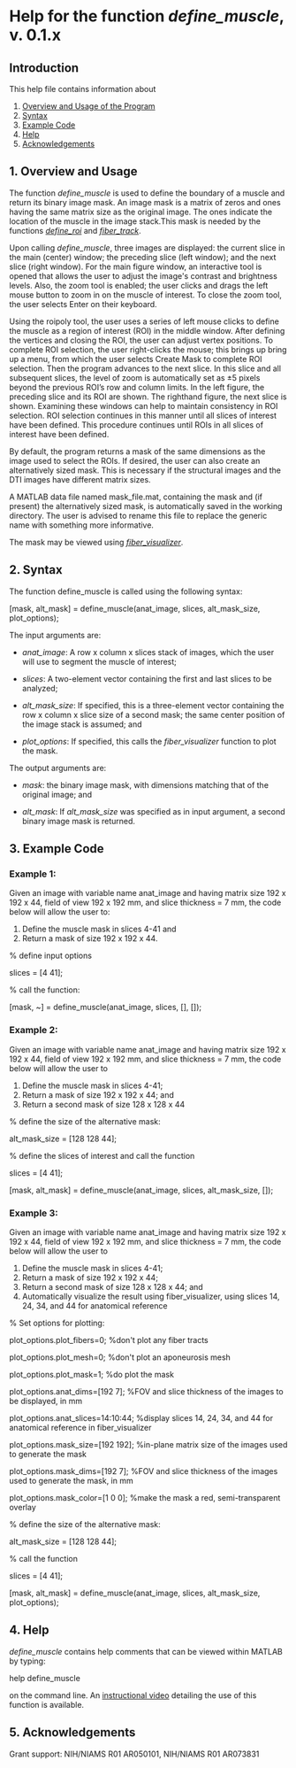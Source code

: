 # Help for the function <i>define_muscle</i>, v. 0.1.x

## Introduction

This help file contains information about
1) [Overview and Usage of the Program](https://github.com/bdamon/MuscleDTI_Toolbox/blob/master/Help/Help-for-define_muscle.md#1-Overview-and-Usage)
2) [Syntax](https://github.com/bdamon/MuscleDTI_Toolbox/blob/master/Help/Help-for-define_muscle.md#2-Syntax)
3) [Example Code](https://github.com/bdamon/MuscleDTI_Toolbox/blob/master/Help/Help-for-define_muscle.md#3-Example-Code)
4) [Help](https://github.com/bdamon/MuscleDTI_Toolbox/blob/master/Help/Help-for-define_muscle.md#4-Help)
5) [Acknowledgements](https://github.com/bdamon/MuscleDTI_Toolbox/blob/master/Help/Help-for-define_muscle.md#5-Acknowledgements)


## 1. Overview and Usage

The function <i>define_muscle</i> is used to define the boundary of a muscle and return its binary image mask. An image mask is a matrix of zeros and ones having the same matrix size as the original image. The ones indicate the location of the muscle in the image stack.This mask is needed by the functions [<i>define_roi</i>](https://github.com/bdamon/MuscleDTI_Toolbox/blob/master/Help/Help-for-define_roi.md) and [<i>fiber_track</i>](https://github.com/bdamon/MuscleDTI_Toolbox/blob/master/Help/Help-for-fiber_track.md). 

Upon calling <i>define_muscle</i>, three images are displayed: the current slice in the main (center) window; the preceding slice (left window); and the next slice (right window). For the main figure window, an interactive tool is opened that allows the user to adjust the image's contrast and brightness levels. Also, the zoom tool is enabled; the user clicks and drags the left mouse button to zoom in on the muscle of interest. To close the zoom tool, the user selects Enter on their keyboard. 

Using the roipoly tool, the user uses a series of left mouse clicks to define the muscle as a region of interest (ROI) in the middle window. After defining the vertices and closing the ROI, the user can adjust vertex positions.  To complete ROI selection, the user right-clicks the mouse; this brings up bring up a menu, from which the user selects Create Mask to complete ROI selection. Then the program advances to the next slice. In this slice and all subsequent slices, the level of zoom is automatically set as ±5 pixels beyond the previous ROI’s row and column limits. In the left figure, the preceding slice and its ROI are shown.  The righthand figure, the next slice is shown. Examining these windows can help to maintain consistency in ROI selection. ROI selection continues in this manner until all slices of interest have been defined. This procedure continues until ROIs in all slices of interest have been defined.

By default, the program returns a mask of the same dimensions as the image used to select the ROIs. If desired, the user can also create an alternatively sized mask.  This is necessary if the structural images and the DTI images have different matrix sizes.  
   
A MATLAB data file named mask_file.mat, containing the mask and (if present) the alternatively sized mask, is automatically saved in the working directory. The user is advised to rename this file to replace the generic name with something more informative.

The mask may be viewed using [<i>fiber_visualizer</i>](https://github.com/bdamon/MuscleDTI_Toolbox/blob/master/Help/Help-for-fiber_visualizer.md).

## 2. Syntax

The function define_muscle is called using the following syntax:

[mask, alt_mask] = define_muscle(anat_image, slices, alt_mask_size, plot_options);

The input arguments are:

* <i>anat_image</i>: A row x column x slices stack of images, which the user will use to segment the muscle of interest;

* <i>slices</i>: A two-element vector containing the first and last slices to be analyzed;

* <i>alt_mask_size</i>: If specified, this is a three-element vector containing the row x column x slice size of a second mask; the same center position of the image stack is assumed; and

* <i>plot_options</i>: If specified, this calls the <i>fiber_visualizer</i> function to plot the mask.

The output arguments are:

* <i>mask</i>: the binary image mask, with dimensions matching that of the original image; and

* <i>alt_mask</i>: If <i>alt_mask_size</i> was specified as in input argument, a second binary image mask is returned.
 

## 3. Example Code

### Example 1:

Given an image with variable name anat_image and having matrix size 192 x 192 x 44, field of view 192 x 192 mm, and slice thickness = 7 mm, the code below will allow the user to:
  1) Define the muscle mask in slices 4-41 and
  2) Return a mask of size 192 x 192 x 44.

% define input options

slices = [4 41];

% call the function:

[mask, ~] = define_muscle(anat_image, slices, [], []);



### Example 2:

Given an image with variable name anat_image and having matrix size 192 x 192 x 44, field of view 192 x 192 mm, and slice thickness = 7 mm, the code below will allow the user to 
  1) Define the muscle mask in slices 4-41; 
  2) Return a mask of size 192 x 192 x 44; and
  3) Return a second mask of size 128 x 128 x 44

% define the size of the alternative mask:

alt_mask_size = [128 128 44];

% define the slices of interest and call the function

slices = [4 41];

[mask, alt_mask] = define_muscle(anat_image, slices, alt_mask_size, []);


### Example 3: 

Given an image with variable name anat_image and having matrix size 192 x 192 x 44, field of view 192 x 192 mm, and slice thickness = 7 mm, the code below will allow the user to 
  1) Define the muscle mask in slices 4-41;
  2) Return a mask of size 192 x 192 x 44; 
  3) Return a second mask of size 128 x 128 x 44; and
  4) Automatically visualize the result using fiber_visualizer, using slices 14, 24, 34, and 44 for anatomical reference

% Set options for plotting:

plot_options.plot_fibers=0;                  %don't plot any fiber tracts

plot_options.plot_mesh=0;                    %don't plot an aponeurosis mesh

plot_options.plot_mask=1;                    %do plot the mask

plot_options.anat_dims=[192 7];              %FOV and slice thickness of the images to be displayed, in mm

plot_options.anat_slices=14:10:44;           %display slices 14, 24, 34, and 44 for anatomical reference in fiber_visualizer

plot_options.mask_size=[192 192];            %in-plane matrix size of the images used to generate the mask

plot_options.mask_dims=[192 7];              %FOV and slice thickness of the images used to generate the mask, in mm

plot_options.mask_color=[1 0 0];             %make the mask a red, semi-transparent overlay


% define the size of the alternative mask:

alt_mask_size = [128 128 44];

% call the function

slices = [4 41];

[mask, alt_mask] = define_muscle(anat_image, slices, alt_mask_size, plot_options);

## 4. Help

<i>define_muscle</i> contains help comments that can be viewed within MATLAB by typing:

help define_muscle

on the command line. An [instructional video](https://youtu.be/TWTZvgVWoB4) detailing the use of this function is available.

## 5. Acknowledgements

Grant support: NIH/NIAMS R01 AR050101, NIH/NIAMS R01 AR073831

